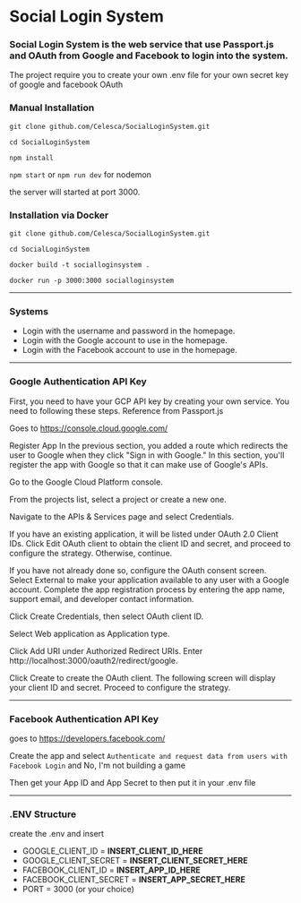 # Social Login System

### Social Login System is the web service that use Passport.js and OAuth from Google and Facebook to login into the system.

The project require you to create your own .env file for your own secret key of google and facebook OAuth

### Manual Installation

`git clone github.com/Celesca/SocialLoginSystem.git`

`cd SocialLoginSystem`

`npm install`

`npm start` or `npm run dev` for nodemon

the server will started at port 3000.

### Installation via Docker

`git clone github.com/Celesca/SocialLoginSystem.git`

`cd SocialLoginSystem`

`docker build -t socialloginsystem .`

`docker run -p 3000:3000 socialloginsystem`

---

### Systems

* Login with the username and password in the homepage.
* Login with the Google account to use in the homepage.
* Login with the Facebook account to use in the homepage.

---

### Google Authentication API Key

First, you need to have your GCP API key by creating your own service.
You need to following these steps. Reference from Passport.js

Goes to https://console.cloud.google.com/

Register App
In the previous section, you added a route which redirects the user to Google when they click "Sign in with Google." In this section, you'll register the app with Google so that it can make use of Google's APIs.

Go to the Google Cloud Platform console.

From the projects list, select a project or create a new one.

Navigate to the APIs & Services page and select Credentials.

If you have an existing application, it will be listed under OAuth 2.0 Client IDs. Click Edit OAuth client to obtain the client ID and secret, and proceed to configure the strategy. Otherwise, continue.

If you have not already done so, configure the OAuth consent screen. Select External to make your application available to any user with a Google account. Complete the app registration process by entering the app name, support email, and developer contact information.

Click Create Credentials, then select OAuth client ID.

Select Web application as Application type.

Click Add URI under Authorized Redirect URIs. Enter http://localhost:3000/oauth2/redirect/google.

Click Create to create the OAuth client. The following screen will display your client ID and secret. Proceed to configure the strategy.

---

### Facebook Authentication API Key

goes to https://developers.facebook.com/

Create the app and select `Authenticate and request data from users with Facebook Login` and No, I'm not building a game

Then get your App ID and App Secret to then put it in your .env file

---

### .ENV Structure
create the .env and insert

- GOOGLE_CLIENT_ID = __INSERT_CLIENT_ID_HERE__
- GOOGLE_CLIENT_SECRET = __INSERT_CLIENT_SECRET_HERE__
- FACEBOOK_CLIENT_ID = __INSERT_APP_ID_HERE__
- FACEBOOK_CLIENT_SECRET = __INSERT_APP_SECRET_HERE__
- PORT = 3000 (or your choice)

